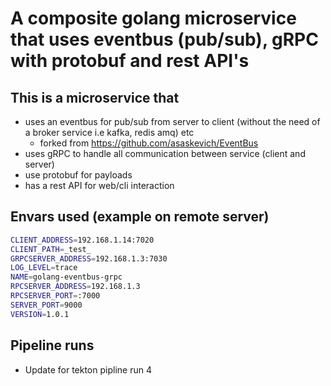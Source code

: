# A composite golang microservice that uses eventbus (pub/sub), gRPC with protobuf and rest API's

## This is a microservice that 
- uses an eventbus for pub/sub from server to client (without the need of a broker service i.e kafka, redis amq) etc
  - forked from https://github.com/asaskevich/EventBus
- uses gRPC to handle all communication between service (client and server)
- use protobuf for payloads
- has a rest API for web/cli interaction

## Envars used (example on remote server)
```bash
CLIENT_ADDRESS=192.168.1.14:7020
CLIENT_PATH=_test_
GRPCSERVER_ADDRESS=192.168.1.3:7030
LOG_LEVEL=trace
NAME=golang-eventbus-grpc
RPCSERVER_ADDRESS=192.168.1.3
RPCSERVER_PORT=:7000
SERVER_PORT=9000
VERSION=1.0.1
```

## Pipeline runs
- Update for tekton pipline run 4

